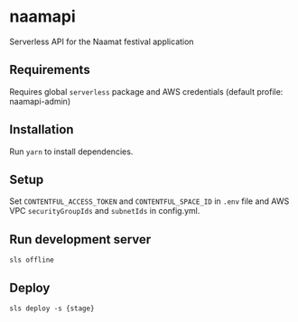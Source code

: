 # naamapi
Serverless API for the Naamat festival application

## Requirements

Requires global `serverless` package and AWS credentials (default profile: naamapi-admin)

## Installation
Run `yarn` to install dependencies.

## Setup
Set `CONTENTFUL_ACCESS_TOKEN` and `CONTENTFUL_SPACE_ID` in `.env` file and AWS VPC `securityGroupIds` and `subnetIds` in config.yml.

## Run development server
`sls offline`

## Deploy
`sls deploy -s {stage}`
